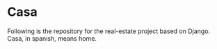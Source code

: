 # Casa

Following is the repository for the real-estate project based on Django. Casa, in spanish, means home.

